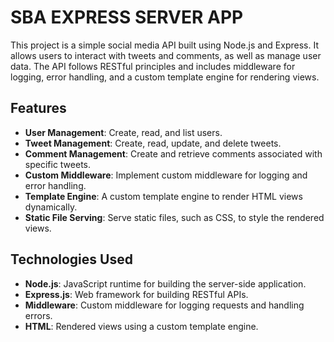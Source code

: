 # SBA EXPRESS SERVER APP

This project is a simple social media API built using Node.js and Express. It allows users to interact with tweets and comments, as well as manage user data. The API follows RESTful principles and includes middleware for logging, error handling, and a custom template engine for rendering views.

## Features

- **User Management**: Create, read, and list users.
- **Tweet Management**: Create, read, update, and delete tweets.
- **Comment Management**: Create and retrieve comments associated with specific tweets.
- **Custom Middleware**: Implement custom middleware for logging and error handling.
- **Template Engine**: A custom template engine to render HTML views dynamically.
- **Static File Serving**: Serve static files, such as CSS, to style the rendered views.

## Technologies Used

- **Node.js**: JavaScript runtime for building the server-side application.
- **Express.js**: Web framework for building RESTful APIs.
- **Middleware**: Custom middleware for logging requests and handling errors.
- **HTML**: Rendered views using a custom template engine.